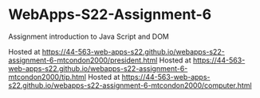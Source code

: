 # WebApps-S22-Assignment-6
Assignment introduction to Java Script and DOM

Hosted at  https://44-563-web-apps-s22.github.io/webapps-s22-assignment-6-mtcondon2000/president.html
Hosted at  https://44-563-web-apps-s22.github.io/webapps-s22-assignment-6-mtcondon2000/tip.html
Hosted at  https://44-563-web-apps-s22.github.io/webapps-s22-assignment-6-mtcondon2000/computer.html
